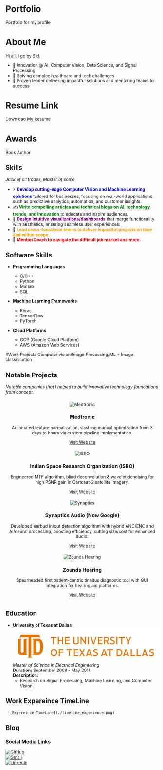# Portfolio
Portfolio for my profile
# About Me
Hi all, I go by Sid.
- 🚀 Innovation @ AI, Computer Vision, Data Science, and Signal Processing  
- 🚀 Solving complex healthcare and tech challenges  
- 🚀 Proven leader delivering impactful solutions and mentoring teams to success

# Resume Link
[Download My Resume](https://drive.google.com/file/d/1WME7KWji7VekexhDrhlTokt-UJ9XAbfn/view?usp=drive_link)
# Awards
Book Author

## Skills
*Jack of all trades, Master of some*
- ⚡ <span style="color:blue; font-weight:bold;">**Develop cutting-edge Computer Vision and Machine Learning solutions**</span> tailored for businesses, focusing on real-world applications such as predictive analytics, automation, and customer insights.
- ✍️ <span style="color:green;">**Write compelling articles and technical blogs on AI, technology trends, and innovation**</span> to educate and inspire audiences.
- 🎨 <span style="color:purple;">**Design intuitive visualizations/dashboards**</span> that merge functionality with aesthetics, ensuring seamless user experiences.
- 🚀 <span style="color:orange;">**Lead cross-functional teams to deliver impactful projects on time and within scope.**</span>
- 🚀 <span style="color:red;">**Mentor/Coach to navigate the difficult job market and more.**</span>

## Software Skills

- **Programming Languages**
  - C/C++
  - Python
  - Matlab
  - SQL

- **Machine Learning Frameworks**
  - Keras
  - TensorFlow
  - PyTorch

- **Cloud Platforms**
  - GCP (Google Cloud Platform)
  - AWS (Amazon Web Services)
    
#Work Projects
Computer vision/Image Processing/ML
   = Image classification

## Notable Projects

*Notable companies that I helped to build innovative technology foundations from concept.*

<div style="display: flex; justify-content: space-around; flex-wrap: wrap;">

  <div style="text-align: center; margin: 10px;">
    <img src="./assets/images/medtronic.png" alt="Medtronic" width="150">
    <h3>Medtronic</h3>
    <p>Automated feature normalization, slashing manual optimization from 3 days to hours via custom pipeline implementation.</p>
    <a href="https://www.medtronic.com/en-us/index.html">Visit Website</a>
  </div>

  <div style="text-align: center; margin: 10px;">
    <img src="./assets/images/isro.png" alt="ISRO" width="150">
    <h3>Indian Space Research Organization (ISRO)</h3>
    <p>Engineered MTF algorithm, blind deconvolution & wavelet denoising for high PSNR gain in Cartosat-2 satellite imagery.</p>
    <a href="https://www.isro.gov.in/">Visit Website</a>
  </div>

  <div style="text-align: center; margin: 10px;">
    <img src="./assets/images/synaptics.png" alt="Synaptics" width="150">
    <h3>Synaptics Audio (Now Google)</h3>
    <p>Developed earbud in/out detection algorithm with hybrid ANC/ENC and AI/neural processing, boosting efficiency, cutting size/cost for enhanced audio.</p>
    <a href="https://www.synaptics.com/">Visit Website</a>
  </div>

  <div style="text-align: center; margin: 10px;">
    <img src="./assets/images/zounds.png" alt="Zounds Hearing" width="150">
    <h3>Zounds Hearing</h3>
    <p>Spearheaded first patient-centric tinnitus diagnostic tool with GUI integration for hearing aid platforms.</p>
    <a href="https://www.zoundshearing.com/">Visit Website</a>
  </div>

</div>

## Education

- **University of Texas at Dallas**  
 ![UTD Logo](./utd_logo.png)  
  *Master of Science in Electrical Engineering*  
  **Duration:** September 2008 - May 2011  
  **Description:**  
  - Research on Signal Processing, Machine Learning, and Computer Vision
 
## Work Expereince TimeLine
     ![Expereince TimeLine](./timeline_experience.png)  
## Blog 

### Social Media Links

[![GitHub](https://img.shields.io/badge/GitHub-100000?style=for-the-badge&logo=github&logoColor=white)](https://github.com/sedy2014)  
[![Gmail](https://img.shields.io/badge/Gmail-D14836?style=for-the-badge&logo=gmail&logoColor=white)](mailto:mahotra.sidharth@gmail.com)  
[![LinkedIn](https://img.shields.io/badge/LinkedIn-0077B5?style=for-the-badge&logo=linkedin&logoColor=white)](https://www.linkedin.com/in/sidharthmahotra/)
 
